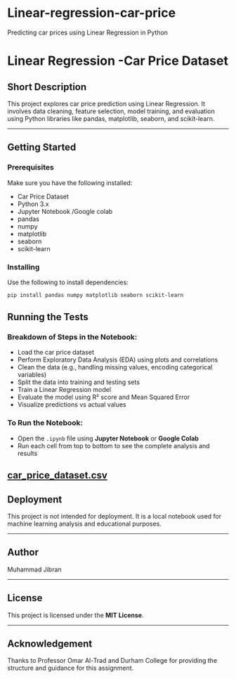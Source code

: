 # Linear-regression-car-price
Predicting car prices using Linear Regression in Python
# Linear Regression -Car Price Dataset 

## Short Description
This project explores car price prediction using Linear Regression. It involves data cleaning, feature selection, model training, and evaluation using Python libraries like pandas, matplotlib, seaborn, and scikit-learn.

---

## Getting Started

### Prerequisites
Make sure you have the following installed:
- Car Price Dataset 
- Python 3.x
- Jupyter Notebook /Google colab
- pandas
- numpy
- matplotlib
- seaborn
- scikit-learn

### Installing

Use the following to install dependencies:

```bash
pip install pandas numpy matplotlib seaborn scikit-learn

```
## Running the Tests

### Breakdown of Steps in the Notebook:
- Load the car price dataset
- Perform Exploratory Data Analysis (EDA) using plots and correlations
- Clean the data (e.g., handling missing values, encoding categorical variables)
- Split the data into training and testing sets
- Train a Linear Regression model
- Evaluate the model using R² score and Mean Squared Error
- Visualize predictions vs actual values

### To Run the Notebook:
- Open the `.ipynb` file using **Jupyter Notebook** or **Google Colab**
- Run each cell from top to bottom to see the complete analysis and results
##
[car_price_dataset.csv](https://github.com/user-attachments/files/19618721/car_price_dataset.csv)
---

## Deployment
This project is not intended for deployment. It is a local notebook used for machine learning analysis and educational purposes.

---

## Author
Muhammad Jibran  



---

## License
This project is licensed under the **MIT License**.

---

## Acknowledgement
Thanks to Professor Omar Al-Trad and Durham College for providing the structure and guidance for this assignment.
